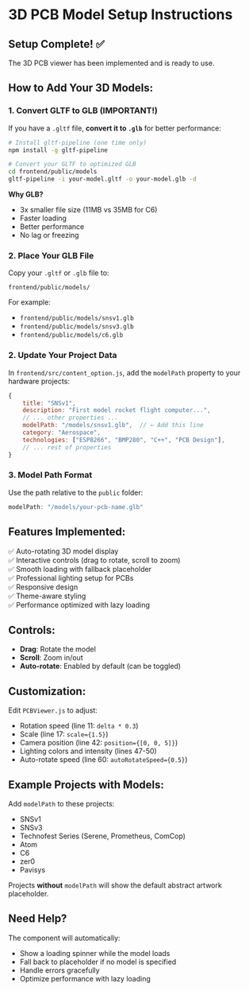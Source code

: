 # 3D PCB Model Setup Instructions

## Setup Complete! ✅

The 3D PCB viewer has been implemented and is ready to use.

## How to Add Your 3D Models:

### 1. Convert GLTF to GLB (IMPORTANT!)

If you have a `.gltf` file, **convert it to `.glb`** for better performance:

```bash
# Install gltf-pipeline (one time only)
npm install -g gltf-pipeline

# Convert your GLTF to optimized GLB
cd frontend/public/models
gltf-pipeline -i your-model.gltf -o your-model.glb -d
```

**Why GLB?**
- 3x smaller file size (11MB vs 35MB for C6)
- Faster loading
- Better performance
- No lag or freezing

### 2. Place Your GLB File
Copy your `.gltf` or `.glb` file to:
```
frontend/public/models/
```

For example:
- `frontend/public/models/snsv1.glb`
- `frontend/public/models/snsv3.glb`
- `frontend/public/models/c6.glb`

### 2. Update Your Project Data

In `frontend/src/content_option.js`, add the `modelPath` property to your hardware projects:

```javascript
{
    title: "SNSv1",
    description: "First model rocket flight computer...",
    // ... other properties ...
    modelPath: "/models/snsv1.glb",  // ← Add this line
    category: "Aerospace",
    technologies: ["ESP8266", "BMP280", "C++", "PCB Design"],
    // ... rest of properties
}
```

### 3. Model Path Format
Use the path relative to the `public` folder:
```javascript
modelPath: "/models/your-pcb-name.glb"
```

## Features Implemented:

✅ Auto-rotating 3D model display  
✅ Interactive controls (drag to rotate, scroll to zoom)  
✅ Smooth loading with fallback placeholder  
✅ Professional lighting setup for PCBs  
✅ Responsive design  
✅ Theme-aware styling  
✅ Performance optimized with lazy loading  

## Controls:

- **Drag**: Rotate the model
- **Scroll**: Zoom in/out
- **Auto-rotate**: Enabled by default (can be toggled)

## Customization:

Edit `PCBViewer.js` to adjust:
- Rotation speed (line 11: `delta * 0.3`)
- Scale (line 17: `scale={1.5}`)
- Camera position (line 42: `position={[0, 0, 5]}`)
- Lighting colors and intensity (lines 47-50)
- Auto-rotate speed (line 60: `autoRotateSpeed={0.5}`)

## Example Projects with Models:

Add `modelPath` to these projects:
- SNSv1
- SNSv3
- Technofest Series (Serene, Prometheus, ComCop)
- Atom
- C6
- zer0
- Pavisys

Projects **without** `modelPath` will show the default abstract artwork placeholder.

## Need Help?

The component will automatically:
- Show a loading spinner while the model loads
- Fall back to placeholder if no model is specified
- Handle errors gracefully
- Optimize performance with lazy loading
